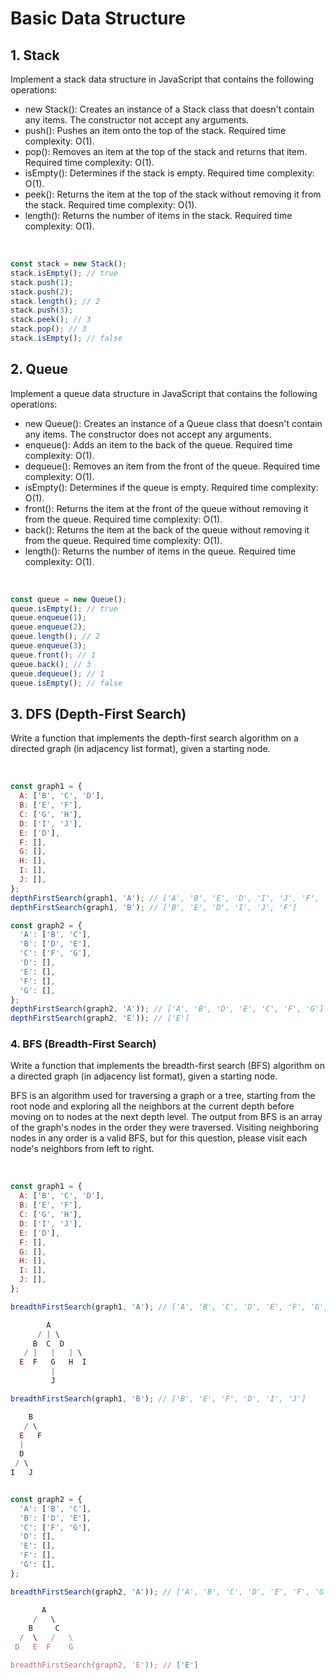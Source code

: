 # Basic Data Structure

## 1. Stack

Implement a stack data structure in JavaScript that contains the following operations:

- new Stack(): Creates an instance of a Stack class that doesn't contain any items. The constructor not accept any arguments.
- push(): Pushes an item onto the top of the stack. Required time complexity: O(1).
- pop(): Removes an item at the top of the stack and returns that item. Required time complexity: O(1).
- isEmpty(): Determines if the stack is empty. Required time complexity: O(1).
- peek(): Returns the item at the top of the stack without removing it from the stack. Required time complexity: O(1).
- length(): Returns the number of items in the stack. Required time complexity: O(1).

<br />

```js
const stack = new Stack();
stack.isEmpty(); // true
stack.push(1);
stack.push(2);
stack.length(); // 2
stack.push(3);
stack.peek(); // 3
stack.pop(); // 3
stack.isEmpty(); // false
```

## 2. Queue

Implement a queue data structure in JavaScript that contains the following operations:

- new Queue(): Creates an instance of a Queue class that doesn't contain any items. The constructor does not accept any arguments.
- enqueue(): Adds an item to the back of the queue. Required time complexity: O(1).
- dequeue(): Removes an item from the front of the queue. Required time complexity: O(1).
- isEmpty(): Determines if the queue is empty. Required time complexity: O(1).
- front(): Returns the item at the front of the queue without removing it from the queue. Required time complexity: O(1).
- back(): Returns the item at the back of the queue without removing it from the queue. Required time complexity: O(1).
- length(): Returns the number of items in the queue. Required time complexity: O(1).

<br />

```js
const queue = new Queue();
queue.isEmpty(); // true
queue.enqueue(1);
queue.enqueue(2);
queue.length(); // 2
queue.enqueue(3);
queue.front(); // 1
queue.back(); // 3
queue.dequeue(); // 1
queue.isEmpty(); // false
```

## 3. DFS (Depth-First Search)

Write a function that implements the depth-first search algorithm on a directed graph (in adjacency list format), given a starting node.

<br />

```js
const graph1 = {
  A: ['B', 'C', 'D'],
  B: ['E', 'F'],
  C: ['G', 'H'],
  D: ['I', 'J'],
  E: ['D'],
  F: [],
  G: [],
  H: [],
  I: [],
  J: [],
};
depthFirstSearch(graph1, 'A'); // ['A', 'B', 'E', 'D', 'I', 'J', 'F', 'C', 'G', 'H']
depthFirstSearch(graph1, 'B'); // ['B', 'E', 'D', 'I', 'J', 'F']

const graph2 = {
  'A': ['B', 'C'],
  'B': ['D', 'E'],
  'C': ['F', 'G'],
  'D': [],
  'E': [],
  'F': [],
  'G': [],
};
depthFirstSearch(graph2, 'A')); // ['A', 'B', 'D', 'E', 'C', 'F', 'G']
depthFirstSearch(graph2, 'E')); // ['E']
```

### 4. BFS (Breadth-First Search)

Write a function that implements the breadth-first search (BFS) algorithm on a directed graph (in adjacency list format), given a starting node.

BFS is an algorithm used for traversing a graph or a tree, starting from the root node and exploring all the neighbors at the current depth before moving on to nodes at the next depth level. The output from BFS is an array of the graph's nodes in the order they were traversed. Visiting neighboring nodes in any order is a valid BFS, but for this question, please visit each node's neighbors from left to right.

<br />

```js
const graph1 = {
  A: ['B', 'C', 'D'],
  B: ['E', 'F'],
  C: ['G', 'H'],
  D: ['I', 'J'],
  E: ['D'],
  F: [],
  G: [],
  H: [],
  I: [],
  J: [],
};

breadthFirstSearch(graph1, 'A'); // ['A', 'B', 'C', 'D', 'E', 'F', 'G', 'H', 'I', 'J']

        A
      / | \
     B  C  D
   / |   |   | \
  E  F   G   H  I
         |
         J

breadthFirstSearch(graph1, 'B'); // ['B', 'E', 'F', 'D', 'I', 'J']

    B
   / \
  E   F
  |
  D
 / \
I   J


const graph2 = {
  'A': ['B', 'C'],
  'B': ['D', 'E'],
  'C': ['F', 'G'],
  'D': [],
  'E': [],
  'F': [],
  'G': [],
};

breadthFirstSearch(graph2, 'A')); // ['A', 'B', 'C', 'D', 'E', 'F', 'G']

       A
     /   \
    B     C
  /  \   /   \
 D   E  F    G

breadthFirstSearch(graph2, 'E')); // ['E']

```
